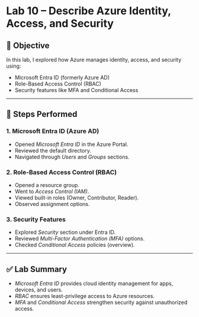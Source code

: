 # Lab 10 – Describe Azure Identity, Access, and Security

## 🎯 Objective
In this lab, I explored how Azure manages identity, access, and security using:
- Microsoft Entra ID (formerly Azure AD)
- Role-Based Access Control (RBAC)
- Security features like MFA and Conditional Access

---

## 📝 Steps Performed

### 1. Microsoft Entra ID (Azure AD)
- Opened *Microsoft Entra ID* in the Azure Portal.
- Reviewed the default directory.
- Navigated through *Users* and *Groups* sections.

### 2. Role-Based Access Control (RBAC)
- Opened a resource group.
- Went to *Access Control (IAM)*.
- Viewed built-in roles (Owner, Contributor, Reader).
- Observed assignment options.

### 3. Security Features
- Explored *Security* section under Entra ID.
- Reviewed *Multi-Factor Authentication (MFA)* options.
- Checked *Conditional Access* policies (overview).

---

## ✅ Lab Summary
- *Microsoft Entra ID* provides cloud identity management for apps, devices, and users.  
- *RBAC* ensures least-privilege access to Azure resources.  
- *MFA* and *Conditional Access* strengthen security against unauthorized access.
